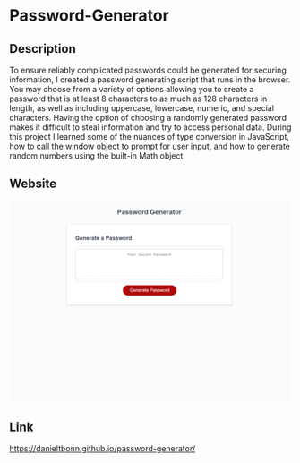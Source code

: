 # Password-Generator

## Description

To ensure reliably complicated passwords could be generated for securing information, I created a password generating script that runs in the browser. You may choose from a variety of options
allowing you to create a password that is at least 8 characters to as much as 128 characters in length, as well as including uppercase, lowercase, numeric, and special characters. Having the option of choosing a
randomly generated password makes it difficult to steal information and try to access personal data. During this project I learned some of the nuances of type conversion in JavaScript, how to call the window object
to prompt for user input, and how to generate random numbers using the built-in Math object.

## Website

![Password Generator Website Image](./assets/images/password-generator-website.png)

## Link

https://danieltbonn.github.io/password-generator/